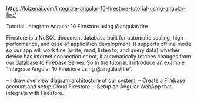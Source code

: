 https://loizenai.com/integrate-angular-10-firestore-tutorial-using-angular-fire/

Tutorial: Integrate Angular 10 Firestore using @angular/fire

Firestore is a NoSQL document database built for automatic scaling, high performance, and ease of application development. It supports offline mode so our app will work fine (write, read, listen to, and query data) whether device has internet connection or not, it automatically fetches changes from our database to Firebase Server. So In the tutorial, I introduce an example “Integrate Angular 10 Firestore using @angular/fire”.

– I draw overview diagram architecture of our system.
– Create a Firebase account and setup Cloud Firestore.
– Setup an Angular WebApp that integrate with Firestore.
